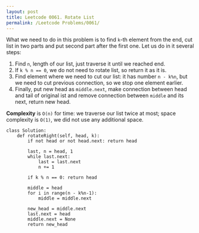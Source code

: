 ```yaml
---
layout: post
title: Leetcode 0061. Rotate List
permalink: /Leetcode Problems/0061/
---
```


What we need to do in this problem is to find `k`-th element from the end, cut list in two parts and put second part after the first one. Let us do in it several steps:

1. Find `n`, length of our list, just traverse it until we reached end.
2. If `k % n == 0`, we do not need to rotate list, so return it as it is.
3. Find element where we need to cut our list: it has number `n - k%n`, but we need to cut previous connection, so we stop one element earlier.
4. Finally, put new head as `middle.next`, make connection between head and tail of original ist and remove connection between `middle` and its next, return new head.

**Complexity** is `O(n)` for time: we traverse our list twice at most; space complexity is `O(1)`, we did not use any additional space.

```
class Solution:
    def rotateRight(self, head, k):
        if not head or not head.next: return head
        
        last, n = head, 1
        while last.next:
            last = last.next
            n += 1
            
        if k % n == 0: return head
        
        middle = head
        for i in range(n - k%n-1):
            middle = middle.next
            
        new_head = middle.next
        last.next = head
        middle.next = None
        return new_head
```